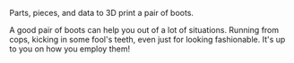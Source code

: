 Parts, pieces, and data to 3D print a pair of boots.

A good pair of boots can help you out of a lot of situations.
Running from cops, kicking in some fool's teeth, even just for looking fashionable.
It's up to you on how you employ them!
